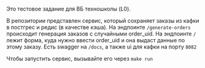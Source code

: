 Это тестовое задание для ВБ техношколы (L0).


В репозитории представлен сервис, который сохраняет заказы из кафки в постгрес и редис (в качестве кэша).
На эндпоинте `/generate-orders` происходит генерация заказов с случайными order_uid. 
На эндпоинте `/` лежит форма, куда нужно ввести order_uid и она выдаст данные по этому заказу.
Есть swagger на `/docs`, а также ui для кафки на порту `8082`

Чтобы запустить сервис, вызывайте его через ```make run```
